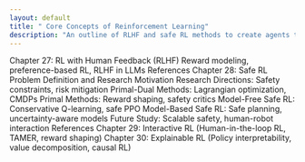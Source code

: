 ```yaml
---
layout: default
title: " Core Concepts of Reinforcement Learning"
description: "An outline of RLHF and safe RL methods to create agents that align with human needs."
---
```


<link rel="stylesheet" href="{{ '/assets/css/section-academic.css' | relative_url }}">

Chapter 27: RL with Human Feedback (RLHF)
Reward modeling, preference-based RL, RLHF in LLMs
References
Chapter 28: Safe RL
Problem Definition and Research Motivation
Research Directions: Safety constraints, risk mitigation
Primal-Dual Methods: Lagrangian optimization, CMDPs
Primal Methods: Reward shaping, safety critics
Model-Free Safe RL: Conservative Q-learning, safe PPO
Model-Based Safe RL: Safe planning, uncertainty-aware models
Future Study: Scalable safety, human-robot interaction
References
Chapter 29: Interactive RL
(Human-in-the-loop RL, TAMER, reward shaping)
Chapter 30: Explainable RL
(Policy interpretability, value decomposition, causal RL)

<script>
  // Navigation variables
  var prevSection = "/content/handbooks/generative-ai/index.md";
  var nextSection = "/content/handbooks/generative-ai/section2.md";
</script>

<script src="{{ '/assets/js/section-academic.js' | relative_url }}"></script>
